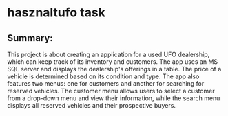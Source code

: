 # hasznaltufo task
## Summary:
This project is about creating an application for a used UFO dealership, which can keep track of its inventory and customers. The app uses an MS SQL server and displays the dealership's offerings in a table. The price of a vehicle is determined based on its condition and type. The app also features two menus: one for customers and another for searching for reserved vehicles. The customer menu allows users to select a customer from a drop-down menu and view their information, while the search menu displays all reserved vehicles and their prospective buyers.